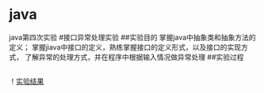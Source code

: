 # java
java第四次实验
#接口异常处理实验
##实验目的
掌握java中抽象类和抽象方法的定义；
掌握jiava中接口的定义，熟练掌握接口的定义形式，以及接口的实现方式，
了解异常的处理方式，并在程序中根据输入情况做异常处理
##实验过程
##
！[实验结果]()
